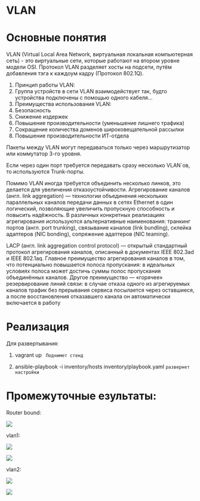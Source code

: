 # VLAN

# Основные понятия

VLAN (Virtual Local Area Network, виртуальная локальная компьютерная сеть) -  это виртуальные сети, которые работают на втором уровне модели OSI. Протокол VLAN разделяет хосты на подсети, путём добавления тэга к каждоум кадру (Протокол 802.1Q).

1. Принцип работы VLAN:
2. Группа устройств в сети VLAN взаимодействует так, будто устройства подключены с помощью одного кабеля…
3. Преимущества использования VLAN:
4. Безопасность
5. Снижение издержек
6. Повышение производительности (уменьшение лишнего трафика)
7. Сокращение количества доменов широковещательной рассылки
8. Повышение производительности ИТ-отдела

Пакеты между VLAN могут передаваться только через маршрутизатор или коммутатор 3-го уровня. 

Если через один порт требуется передавать сразу несколько VLAN`ов, то используются Trunk-порты.

Помимо VLAN иногда требуется объединить несколько линков, это делается для увеличения отказоустойчивости. 
Агрегирование каналов (англ. link aggregation) — технологии объединения нескольких параллельных каналов передачи данных в сетях Ethernet в один логический, позволяющие увеличить пропускную способность и повысить надёжность. В различных конкретных реализациях агрегирования используются альтернативные наименования: транкинг портов (англ. port trunking), связывание каналов (link bundling), склейка адаптеров (NIC bonding), сопряжение адаптеров (NIC teaming).

LACP (англ. link aggregation control protocol) — открытый стандартный протокол агрегирования каналов, описанный в документах IEEE 802.3ad и IEEE 802.1aq.
Главное преимущество агрегирования каналов в том, что потенциально повышается полоса пропускания: в идеальных условиях полоса может достичь суммы полос пропускания объединённых каналов. Другое преимущество — «горячее» резервирование линий связи: в случае отказа одного из агрегируемых каналов трафик без прерывания сервиса посылается через оставшиеся, а после восстановления отказавшего канала он автоматически включается в работу


# Реализация

Для развертывания:

1. vagrant up ``` Поднимет стенд```

2. ansible-playbook -i inventory/hosts inventory/playbook.yaml ```развернет настройки```


# Промежуточные езультаты:
Router bound:

![](https://github.com/Gilfoyle3301/otus/blob/vlan/image/bound0.png)

vlan1:

![](https://github.com/Gilfoyle3301/otus/blob/vlan/image/vlan1_ipa.png)

![](https://github.com/Gilfoyle3301/otus/blob/vlan/image/vlan_s_c.png)


vlan2:

![](https://github.com/Gilfoyle3301/otus/blob/vlan/image/vlan2_ipa.png)

![](https://github.com/Gilfoyle3301/otus/blob/vlan/image/vlan2_s_c.png)
